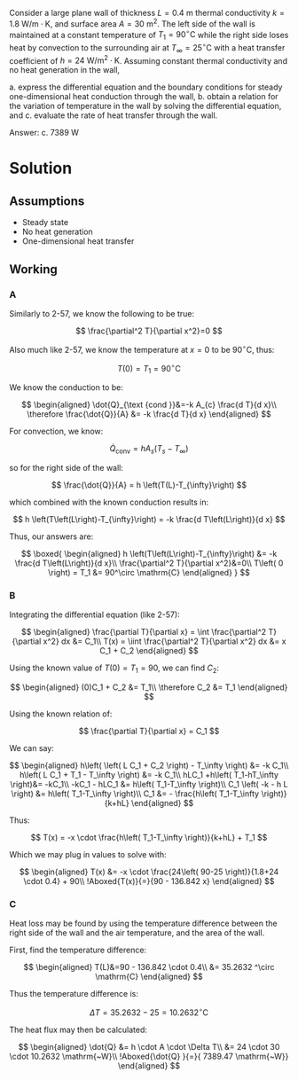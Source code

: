 Consider a large plane wall of thickness $L=0.4 \mathrm{~m}$ thermal conductivity $k=1.8 \mathrm{~W} / \mathrm{m} \cdot \mathrm{K}$, and surface area $A= 30 \mathrm{~m}^{2}$. The left side of the wall is maintained at a constant temperature of $T_{1}=90^{\circ} \mathrm{C}$ while the right side loses heat by convection to the surrounding air at $T_{\infty}=25^{\circ} \mathrm{C}$ with a heat transfer coefficient of $h=24 \mathrm{~W} / \mathrm{m}^{2} \cdot \mathrm{K}$. Assuming constant thermal conductivity and no heat generation in the wall,

a. express the differential equation and the boundary conditions for steady one-dimensional heat conduction through the wall,
b. obtain a relation for the variation of temperature in the wall by solving the differential equation, and
c. evaluate the rate of heat transfer through the wall.

Answer: c. 7389 W

# Solution

## Assumptions

* Steady state
* No heat generation
* One-dimensional heat transfer

## Working

### A

Similarly to 2-57, we know the following to be true:

$$
\frac{\partial^2 T}{\partial x^2}=0
$$

Also much like 2-57, we know the temperature at $x=0$ to be $90^\circ \mathrm{C}$, thus:

$$
T\left( 0 \right) = T_1 = 90^\circ \mathrm{C}
$$

We know the conduction to be:

$$
\begin{aligned}
\dot{Q}_{\text {cond }}&=-k A_{c} \frac{d T}{d x}\\
\therefore \frac{\dot{Q}}{A} &= -k \frac{d T}{d x}
\end{aligned}
$$

For convection, we know:

$$
\dot{Q}_{\text {conv}}=h A_{s}\left(T_{s}-T_{\infty}\right)
$$

so for the right side of the wall:

$$
\frac{\dot{Q}}{A} = h \left(T(L)-T_{\infty}\right)
$$

which combined with the known conduction results in:

$$
h \left(T\left(L\right)-T_{\infty}\right) = -k \frac{d T\left(L\right)}{d x}
$$

Thus, our answers are:

$$
\boxed{
\begin{aligned}
h \left(T\left(L\right)-T_{\infty}\right) &= -k \frac{d T\left(L\right)}{d x}\\
\frac{\partial^2 T}{\partial x^2}&=0\\
T\left( 0 \right) = T_1 &= 90^\circ \mathrm{C}
\end{aligned}
}
$$

### B

Integrating the differential equation (like 2-57):

$$
\begin{aligned}
\frac{\partial T}{\partial x} = \int \frac{\partial^2 T}{\partial x^2} dx &= C_1\\
T(x) = \iint \frac{\partial^2 T}{\partial x^2} dx &= x C_1 + C_2
\end{aligned}
$$

Using the known value of $T(0)=T_1=90$, we can find $C_2$:

$$
\begin{aligned}
(0)C_1 + C_2 &= T_1\\
\therefore C_2 &= T_1
\end{aligned}
$$

Using the known relation of:

$$
\frac{\partial T}{\partial x} =  C_1
$$

We can say:

$$
\begin{aligned}
h\left( \left( L C_1 + C_2 \right) - T_\infty \right) &= -k C_1\\
h\left(  L C_1 + T_1 - T_\infty \right) &= -k C_1\\
hLC_1 +h\left( T_1-hT_\infty \right)&= -kC_1\\
-kC_1 - hLC_1 &= h\left( T_1-T_\infty \right)\\
C_1 \left( -k - h L \right) &= h\left( T_1-T_\infty \right)\\
C_1 &= - \frac{h\left( T_1-T_\infty \right)}{k+hL}
\end{aligned}
$$

Thus:

$$
T(x) = -x \cdot \frac{h\left( T_1-T_\infty \right)}{k+hL} + T_1
$$

Which we may plug in values to solve with:

$$
\begin{aligned}
T(x) &= -x \cdot \frac{24\left( 90-25 \right)}{1.8+24 \cdot 0.4} + 90\\
!Aboxed{T(x)}{=}{90 - 136.842 x}
\end{aligned}
$$

### C

Heat loss may be found by using the temperature difference between the right side of the wall and the air temperature, and the area of the wall.

First, find the temperature difference:

$$
\begin{aligned}
T(L)&=90 - 136.842 \cdot 0.4\\
&= 35.2632 ^\circ \mathrm{C}
\end{aligned}
$$

Thus the temperature difference is:

$$
\Delta T = 35.2632 - 25 = 10.2632 ^\circ \mathrm{C}
$$

The heat flux may then be calculated:

$$
\begin{aligned}
\dot{Q} &= h \cdot A \cdot \Delta T\\
&= 24 \cdot 30 \cdot 10.2632 \mathrm{~W}\\
!Aboxed{\dot{Q} }{=}{ 7389.47 \mathrm{~W}}
\end{aligned}
$$